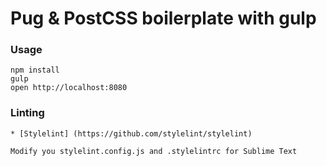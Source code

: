 # Pug & PostCSS boilerplate with gulp

### Usage

```
npm install
gulp
open http://localhost:8080
```
### Linting

```
* [Stylelint] (https://github.com/stylelint/stylelint)

Modify you stylelint.config.js and .stylelintrc for Sublime Text
